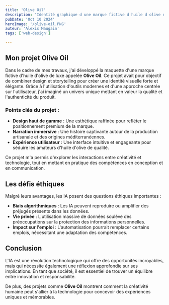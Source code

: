 ```yaml
---
title: 'Olive Oil'
description: 'Identité graphique d une marque fictive d huile d olive de luxe'
pubDate: 'Oct 10 2024'
heroImage: '/olive-oil.PNG'
auteur: 'Alexis Maugain'
tags: ['web-design']

---
```



## Mon projet Olive Oil

Dans le cadre de mes travaux, j'ai développé la maquette d'une marque fictive d'huile d'olive de luxe appelée **Olive Oil**. Ce projet avait pour objectif de combiner design et storytelling pour créer une identité visuelle forte et élégante. Grâce à l'utilisation d'outils modernes et d'une approche centrée sur l'utilisateur, j'ai imaginé un univers unique mettant en valeur la qualité et l'authenticité du produit.

### Points clés du projet :
- **Design haut de gamme** : Une esthétique raffinée pour refléter le positionnement premium de la marque.
- **Narration immersive** : Une histoire captivante autour de la production artisanale et des origines méditerranéennes.
- **Expérience utilisateur** : Une interface intuitive et engageante pour séduire les amateurs d'huile d'olive de qualité.

Ce projet m'a permis d'explorer les interactions entre créativité et technologie, tout en mettant en pratique des compétences en conception et en communication.

## Les défis éthiques

Malgré leurs avantages, les IA posent des questions éthiques importantes :
- **Biais algorithmiques** : Les IA peuvent reproduire ou amplifier des préjugés présents dans les données.
- **Vie privée** : L'utilisation massive de données soulève des préoccupations sur la protection des informations personnelles.
- **Impact sur l'emploi** : L'automatisation pourrait remplacer certains emplois, nécessitant une adaptation des compétences.

## Conclusion

L'IA est une révolution technologique qui offre des opportunités incroyables, mais qui nécessite également une réflexion approfondie sur ses implications. En tant que société, il est essentiel de trouver un équilibre entre innovation et responsabilité.

De plus, des projets comme **Olive Oil** montrent comment la créativité humaine peut s'allier à la technologie pour concevoir des expériences uniques et mémorables.
